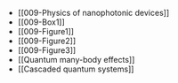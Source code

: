 - [[009-Physics of nanophotonic devices]]
- [[009-Box1]]
- [[009-Figure1]]
- [[009-Figure2]]
- [[009-Figure3]]
- [[Quantum many-body effects]]
- [[Cascaded quantum systems]]